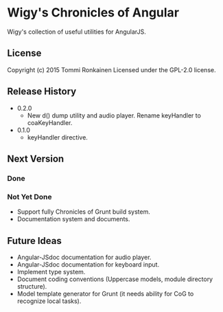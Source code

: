 # Wigy's Chronicles of Angular

Wigy's collection of useful utilities for AngularJS.

## License

Copyright (c) 2015 Tommi Ronkainen
Licensed under the GPL-2.0 license.

## Release History

* 0.2.0
    - New d() dump utility and audio player. Rename keyHandler to coaKeyHandler.
* 0.1.0
    - keyHandler directive.

## Next Version

### Done

### Not Yet Done

* Support fully Chronicles of Grunt build system.
* Documentation system and documents.

## Future Ideas

* Angular-JSdoc documentation for audio player.
* Angular-JSdoc documentation for keyboard input.
* Implement type system.
* Document coding conventions (Uppercase models, module directory structure).
* Model template generator for Grunt (it needs ability for CoG to recognize local tasks).
